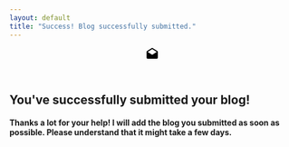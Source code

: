 ```yaml
---
layout: default
title: "Success! Blog successfully submitted."
---
```


<header class="content-header ctnr-golden">
	<svg class="header-icon" width="24" height="24" viewBox="0 0 24 24"><defs><linearGradient id="icon-gradient" x1="0%" y1="0%" x2="100%" y2="100%"><stop offset="0%" stop-color="#DD2476" /><stop offset="100%" stop-color="#FF512F" /></linearGradient></defs><path d="M4,8L12,13L20,8V8L12,3L4,8V8M22,8V18A2,2 0 0,1 20,20H4A2,2 0 0,1 2,18V8C2,7.27 2.39,6.64 2.97,6.29L12,0.64L21.03,6.29C21.61,6.64 22,7.27 22,8Z" /></svg>
</header>
<article class="ctnr-golden" style="margin-bottom:4rem">
 	<h1>You've successfully submitted your blog!</h1>
 	<h4>Thanks a lot for your help! I will add the blog you submitted as soon as possible. Please understand that it might take a few days.</h4>
</article>
<script async src="//pagead2.googlesyndication.com/pagead/js/adsbygoogle.js"></script>
<!-- UWCblogs -->
<ins class="adsbygoogle"
     style="display:block"
     data-ad-client="ca-pub-4242118293341339"
     data-ad-slot="6920232204"
     data-ad-format="auto"></ins>
<script>
(adsbygoogle = window.adsbygoogle || []).push({});
</script>